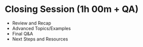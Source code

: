 # Closing Session (1h 00m + QA)

* Review and Recap
* Advanced Topics/Examples
* Final Q&A
* Next Steps and Resources
